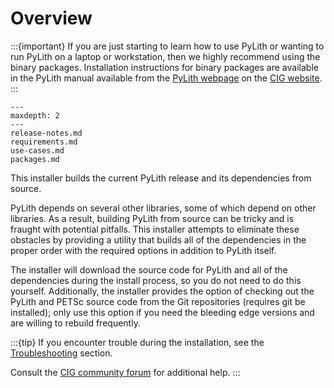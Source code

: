 # Overview

:::{important}
If you are just starting to learn how to use PyLith or wanting to run PyLith on a laptop or workstation, then we highly recommend using the binary packages. Installation instructions for binary packages are available in the PyLith manual available from the [PyLith webpage](https://geodynamics.org/cig/software/pylith/) on the [CIG
website](https://geodynamics.org).
:::

```{toctree}
---
maxdepth: 2
---
release-notes.md
requirements.md
use-cases.md
packages.md
```

This installer builds the current PyLith release and its dependencies from source.

PyLith depends on several other libraries, some of which depend on other libraries. As a result, building PyLith from source can be tricky and is fraught with potential pitfalls. This installer attempts to eliminate these obstacles by providing a utility that builds all of the dependencies in the proper order with the required options in addition to PyLith itself.

The installer will download the source code for PyLith and all of the dependencies during the install process, so you do not need to do this yourself. Additionally, the installer provides the option of checking out the PyLith and PETSc source code from the Git repositories (requires git be installed); only use this option if you need the bleeding edge versions and are willing to rebuild frequently.

:::{tip}
If you encounter trouble during the installation, see the [Troubleshooting](../install/troubleshooting.md) section.

Consult the [CIG community forum](https://community.geodynamics.org/c/pylith/) for additional help.
:::

